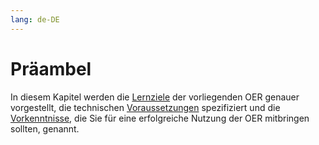 ```yaml
---
lang: de-DE
---
```

# Präambel
In diesem Kapitel werden die [Lernziele](/präambel/lernziele.md) der vorliegenden OER genauer vorgestellt, die technischen [Voraussetzungen](/präambel/technische_voraussetzungen.md) spezifiziert und die [Vorkenntnisse](/präambel/vorkenntnisse.md), die Sie für eine erfolgreiche Nutzung der OER mitbringen sollten, genannt.